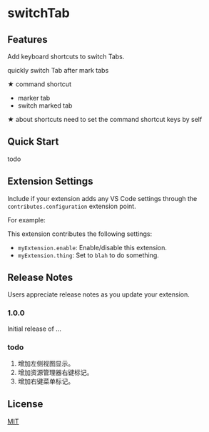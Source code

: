 # switchTab


## Features

Add keyboard shortcuts to switch Tabs.

quickly switch Tab after mark tabs

★ command shortcut 

- marker tab
- switch marked tab

★ about shortcuts need to set the command shortcut keys by self

## Quick Start

todo

## Extension Settings

Include if your extension adds any VS Code settings through the `contributes.configuration` extension point.

For example:

This extension contributes the following settings:

* `myExtension.enable`: Enable/disable this extension.
* `myExtension.thing`: Set to `blah` to do something.



## Release Notes

Users appreciate release notes as you update your extension.

### 1.0.0

Initial release of ...

### todo 

1. 增加左侧视图显示。
2. 增加资源管理器右键标记。
3. 增加右键菜单标记。


## License

[MIT](https://github.com/golang/vscode-go/blob/HEAD/LICENSE)
